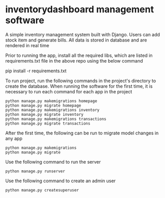 # inventorydashboard management software

A simple inventory management system built with Django.
Users can add stock item and generate bills. All data is stored in database and are rendered in real time

Prior to running the app, install all the required libs, which are listed in requirements.txt file in the above repo using the below command

pip install -r requirements.txt

To run project, run the following commands in the project's directory to create the database. When running the software for the first time, it is necessary to run each command for each app in the project
```
python manage.py makemigrations homepage
python manage.py migrate homepage
python manage.py makemigrations inventory
python manage.py migrate inventory
python manage.py makemigrations transactions
python manage.py migrate transactions
```
After the first time, the following can be run to migrate model changes in any app
```
python manage.py makemigrations
python manage.py migrate
```
Use the following command to run the server
```
python manage.py runserver
```
Use the following command to create an admin user 
```
python manage.py createsuperuser
```
